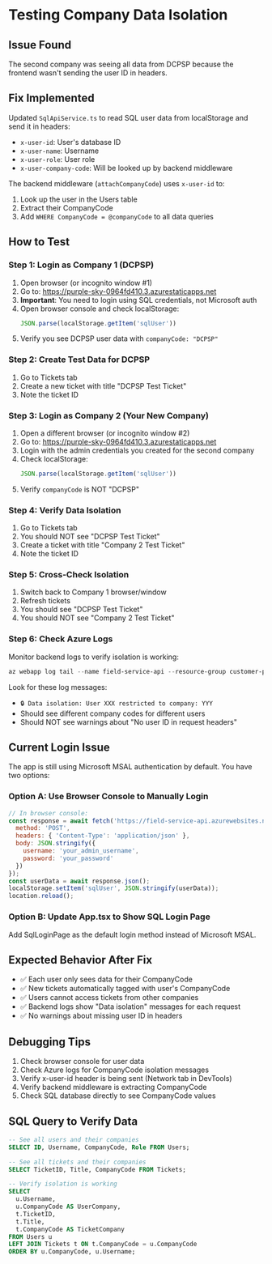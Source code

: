 # Testing Company Data Isolation

## Issue Found
The second company was seeing all data from DCPSP because the frontend wasn't sending the user ID in headers.

## Fix Implemented
Updated `SqlApiService.ts` to read SQL user data from localStorage and send it in headers:
- `x-user-id`: User's database ID
- `x-user-name`: Username  
- `x-user-role`: User role
- `x-user-company-code`: Will be looked up by backend middleware

The backend middleware (`attachCompanyCode`) uses `x-user-id` to:
1. Look up the user in the Users table
2. Extract their CompanyCode
3. Add `WHERE CompanyCode = @companyCode` to all data queries

## How to Test

### Step 1: Login as Company 1 (DCPSP)
1. Open browser (or incognito window #1)
2. Go to: https://purple-sky-0964fd410.3.azurestaticapps.net
3. **Important**: You need to login using SQL credentials, not Microsoft auth
4. Open browser console and check localStorage:
   ```javascript
   JSON.parse(localStorage.getItem('sqlUser'))
   ```
5. Verify you see DCPSP user data with `companyCode: "DCPSP"`

### Step 2: Create Test Data for DCPSP
1. Go to Tickets tab
2. Create a new ticket with title "DCPSP Test Ticket"
3. Note the ticket ID

### Step 3: Login as Company 2 (Your New Company)
1. Open a different browser (or incognito window #2)
2. Go to: https://purple-sky-0964fd410.3.azurestaticapps.net
3. Login with the admin credentials you created for the second company
4. Check localStorage:
   ```javascript
   JSON.parse(localStorage.getItem('sqlUser'))
   ```
5. Verify `companyCode` is NOT "DCPSP"

### Step 4: Verify Data Isolation
1. Go to Tickets tab
2. You should NOT see "DCPSP Test Ticket"
3. Create a ticket with title "Company 2 Test Ticket"
4. Note the ticket ID

### Step 5: Cross-Check Isolation
1. Switch back to Company 1 browser/window
2. Refresh tickets
3. You should see "DCPSP Test Ticket"
4. You should NOT see "Company 2 Test Ticket"

### Step 6: Check Azure Logs
Monitor backend logs to verify isolation is working:
```powershell
az webapp log tail --name field-service-api --resource-group customer-portal_group --provider application
```

Look for these log messages:
- `🔒 Data isolation: User XXX restricted to company: YYY`
- Should see different company codes for different users
- Should NOT see warnings about "No user ID in request headers"

## Current Login Issue
The app is still using Microsoft MSAL authentication by default. You have two options:

### Option A: Use Browser Console to Manually Login
```javascript
// In browser console:
const response = await fetch('https://field-service-api.azurewebsites.net/api/auth/login', {
  method: 'POST',
  headers: { 'Content-Type': 'application/json' },
  body: JSON.stringify({
    username: 'your_admin_username',
    password: 'your_password'
  })
});
const userData = await response.json();
localStorage.setItem('sqlUser', JSON.stringify(userData));
location.reload();
```

### Option B: Update App.tsx to Show SQL Login Page
Add SqlLoginPage as the default login method instead of Microsoft MSAL.

## Expected Behavior After Fix
- ✅ Each user only sees data for their CompanyCode
- ✅ New tickets automatically tagged with user's CompanyCode  
- ✅ Users cannot access tickets from other companies
- ✅ Backend logs show "Data isolation" messages for each request
- ✅ No warnings about missing user ID in headers

## Debugging Tips
1. Check browser console for user data
2. Check Azure logs for CompanyCode isolation messages
3. Verify x-user-id header is being sent (Network tab in DevTools)
4. Verify backend middleware is extracting CompanyCode
5. Check SQL database directly to see CompanyCode values

## SQL Query to Verify Data
```sql
-- See all users and their companies
SELECT ID, Username, CompanyCode, Role FROM Users;

-- See all tickets and their companies  
SELECT TicketID, Title, CompanyCode FROM Tickets;

-- Verify isolation is working
SELECT 
  u.Username,
  u.CompanyCode AS UserCompany,
  t.TicketID,
  t.Title,
  t.CompanyCode AS TicketCompany
FROM Users u
LEFT JOIN Tickets t ON t.CompanyCode = u.CompanyCode
ORDER BY u.CompanyCode, u.Username;
```

